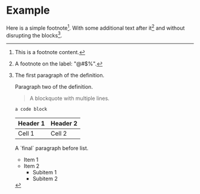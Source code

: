 # Example

[^1]: This is a footnote content.

Here is a simple footnote[^1]. With some additional text after it[^@#$%] and without disrupting the blocks[^bignote].

[^bignote]: The first paragraph of the definition.

    Paragraph two of the definition.

    > A blockquote with
    > multiple lines.

    ```
    a code block
    ```

    | Header 1 | Header 2 |
    | -------- | -------- |
    | Cell 1   | Cell 2   |

    A \`final\` paragraph before list.

    - Item 1
    - Item 2
      - Subitem 1
      - Subitem 2

[^@#$%]: A footnote on the label: "@#$%".
